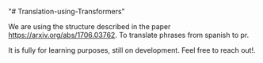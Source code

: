 "# Translation-using-Transformers" 

We are using the structure described in the paper https://arxiv.org/abs/1706.03762. To translate phrases from spanish to pr.

It is fully for learning purposes, still on development. Feel free to reach out!.
